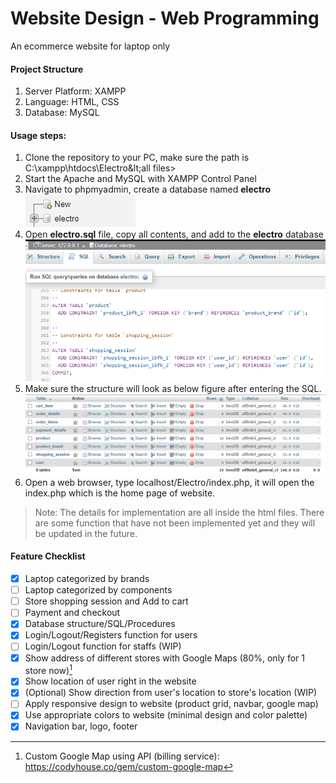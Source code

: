 # Website Design - Web Programming
An ecommerce website for laptop only

#### Project Structure
1. Server Platform: XAMPP
2. Language: HTML, CSS
3. Database: MySQL

#### Usage steps:
1. Clone the repository to your PC, make sure the path is C:\xampp\htdocs\Electro\&lt;all files&gt;
2. Start the Apache and MySQL with XAMPP Control Panel
3. Navigate to phpmyadmin, create a database named **electro**
![create_db](note/create_db.png)
4. Open **electro.sql** file, copy all contents, and add to the **electro** database
![create_db](note/add_sql.png)
5. Make sure the structure will look as below figure after entering the SQL.
![create_db](note/db_structure.png)
6. Open a web browser, type localhost/Electro/index.php,
it will open the index.php which is the home page of website.

> Note: The details for implementation are all inside the html files. There are some function that have not been implemented yet and they will be updated in the future.

#### Feature Checklist
- [x] Laptop categorized by brands
- [ ] Laptop categorized by components
- [ ] Store shopping session and Add to cart
- [ ] Payment and checkout
- [x] Database structure/SQL/Procedures
- [x] Login/Logout/Registers function for users
- [ ] Login/Logout function for staffs (WIP)
- [x] Show address of different stores with Google Maps (80%, only for 1 store now)[^1]
- [x] Show location of user right in the website
- [x] \(Optional) Show direction from user's location to store's location (WIP)
- [ ] Apply responsive design to website (product grid, navbar, google map)
- [x] Use appropriate colors to website (minimal design and color palette)
- [x] Navigation bar, logo, footer

[^1]: Custom Google Map using API (billing service): https://codyhouse.co/gem/custom-google-map
[^2]: Direction Service on Google Map Platform: https://developers.google.com/maps/documentation/javascript/directions



